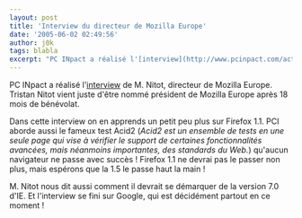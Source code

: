```yaml
---
layout: post
title: 'Interview du directeur de Mozilla Europe'
date: '2005-06-02 02:49:56'
author: j0k
tags: blabla
excerpt: "PC INpact a réalisé l'[interview](http://www.pcinpact.com/actu/news/Interview_de_Tristan_Nitot_directeur_de_Mozilla_Eu.htm) de M. Nitot, directeur de Mozilla Europe.   Tristan Nitot vient juste d'être nommé président de Mozilla Europe après 18 mois de bénévolat.  \n  \nDans cette interview on en apprends un petit peu plus sur Firefox 1.1.   PCI      …"
---
```


PC INpact a réalisé l'[interview](http://www.pcinpact.com/actu/news/Interview_de_Tristan_Nitot_directeur_de_Mozilla_Eu.htm) de M. Nitot, directeur de Mozilla Europe.   Tristan Nitot vient juste d'être nommé président de Mozilla Europe après 18 mois de bénévolat.

Dans cette interview on en apprends un petit peu plus sur Firefox 1.1.   PCI aborde aussi le fameux test Acid2 (*Acid2 est un ensemble de tests en une seule page qui vise à vérifier le support de certaines fonctionnalités avancées, mais néanmoins importantes, des standards du Web.*) qu'aucun navigateur ne passe avec succès ! Firefox 1.1 ne devrai pas le passer non plus, mais espérons que la 1.5 le passe haut la main !

M. Nitot nous dit aussi comment il devrait se démarquer de la version 7.0 d'IE. Et l'interview se fini sur Google, qui est décidément partout en ce moment !
